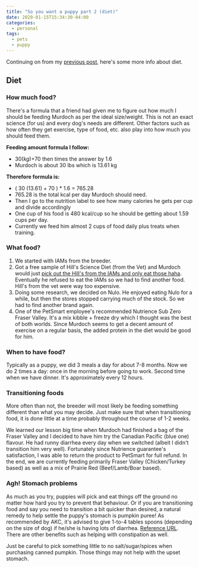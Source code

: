 ```yaml
---
title: "So you want a puppy part 2 (diet)"
date: 2020-01-15T15:34:30-04:00
categories:
  - personal
tags:
  - pets
  - puppy
---
```



Continuing on from my [previous post][corgipost1], here's some more info about diet.

## Diet

### How much food?

There's a formula that a friend had given me to figure out how much I should be feeding Murdoch as per the ideal size/weight. This is not an exact science (for us) and every dog's needs are different. Other factors such as how often they get exercise, type of food, etc. also play into how much you should feed them.

**Feeding amount formula I follow:**
- 30(_kg_)+70 then times the answer by 1.6
- Murdoch is about 30 lbs which is 13.61 kg

**Therefore formula is:**
- ( 30 (13.61) + 70 ) * 1.6 = 765.28
- 765.28 is the total kcal per day Murdoch should need.
- Then I go to the nutrition label to see how many calories he gets per cup and divide accordingly
- One cup of his food is 480 kcal/cup so he should be getting about 1.59 cups per day.
- Currently we feed him almost 2 cups of food daily plus treats when training.

### What food?

1. We started with IAMs from the breeder.
2. Got a free sample of Hill's Science Diet (from the Vet) and Murdoch would just [pick out the Hill's from the IAMs and only eat those haha][pickyeater]. Eventually he refused to eat the IAMs so we had to find another food. Hill's from the vet were way too expensive.
3. Doing some research, we decided on Nulo. He enjoyed eating Nulo for a while, but then the stores stopped carrying much of the stock. So we had to find another brand again.
4. One of the PetSmart employee's recommended Nutrience Sub Zero Fraser Valley. It's a mix kibble + freeze dry which I thought was the best of both worlds. Since Murdoch seems to get a decent amount of exercise on a regular basis, the added protein in the diet would be good for him.

### When to have food?
Typically as a puppy, we did 3 meals a day for about 7-8 months. Now we do 2 times a day: once in the morning before going to work. Second time when we have dinner. It's approximately every 12 hours.

### Transitioning foods
More often than not, the breeder will most likely be feeding something different than what you may decide. Just make sure that when transitioning food, it is done little at a time probably throughout the course of 1-2 weeks.

We learned our lesson big time when Murdoch had finished a bag of the Fraser Valley and I decided to have him try the Canadian Pacific (blue one) flavour. He had runny diarrhea every day when we switched (albeit I didn't transition him very well). Fortunately since Nutrience guarantee's satisfaction, I was able to return the product to PetSmart for full refund. In the end, we are currently feeding primarily Fraser Valley (Chicken/Turkey based) as well as a mix of Prairie Red (Beef/Lamb/Boar based).

### Agh! Stomach problems
As much as you try, puppies will pick and eat things off the ground no matter how hard you try to prevent that behaviour. Or if you are transitioning food and say you need to transition a bit quicker than desired, a natural remedy to help settle the puppy's stomach is pumpkin puree! As recommended by AKC, it's advised to give 1-to-4 tables spoons (depending on the size of dog) if he/she is having lots of diarrhea. [Reference URL][akcpumpkin]. There are other benefits such as helping with constipation as well.

Just be careful to pick something little to no salt/sugar/spices when purchasing canned pumpkin. Those things may not help with the upset stomach.

[corgipost1]: https://jonktsui.github.io/blog/personal/so-you-want-a-puppy/
[instagram]: https://www.instagram.com/toasted_bao
[ckcbreeders]: https://www.ckc.ca/Choosing-a-Dog/PuppyList/Breed.aspx?breedname=Pembroke%20Welsh%20Corgi&breedcode=WCP
[nationalclub]: http://pembrokewelshcorgis.ca/getting-a-corgi/breeders/
[pickyeater]: https://www.instagram.com/p/B1L2QmiBtTo/?hl=en
[akcpumpkin]: https://www.akc.org/expert-advice/health/can-pumpkin-help-with-dog-diarrhea/#:~:text=To%20help%20abate%20your%20dog's,your%20dog%2C%20consult%20your%20veterinarian.
